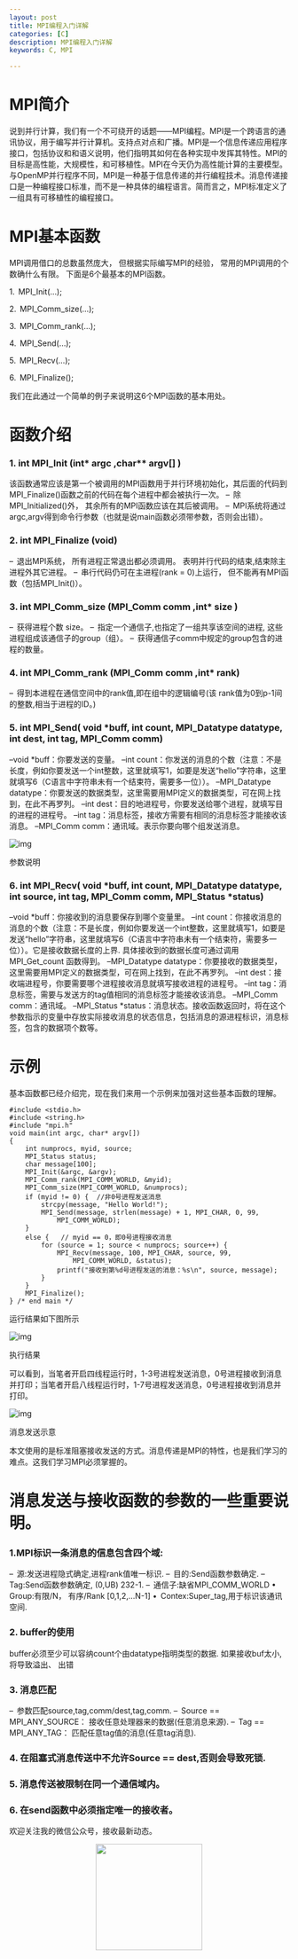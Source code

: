 ```yaml
---
layout: post
title: MPI编程入门详解
categories: [C]
description: MPI编程入门详解
keywords: C, MPI

---
```


# MPI简介

说到并行计算，我们有一个不可绕开的话题——MPI编程。MPI是一个跨语言的通讯协议，用于编写并行计算机。支持点对点和广播。MPI是一个信息传递应用程序接口，包括协议和和语义说明，他们指明其如何在各种实现中发挥其特性。MPI的目标是高性能，大规模性，和可移植性。MPI在今天仍为高性能计算的主要模型。与OpenMP并行程序不同，MPI是一种基于信息传递的并行编程技术。消息传递接口是一种编程接口标准，而不是一种具体的编程语言。简而言之，MPI标准定义了一组具有可移植性的编程接口。

<!--more-->

# MPI基本函数

MPI调用借口的总数虽然庞大， 但根据实际编写MPI的经验， 常用的MPI调用的个数确什么有限。 下面是6个最基本的MPI函数。

1.  MPI_Init(…);

2.  MPI_Comm_size(…);

3.  MPI_Comm_rank(…);

4.  MPI_Send(…);

5.  MPI_Recv(…);

6.  MPI_Finalize();

我们在此通过一个简单的例子来说明这6个MPI函数的基本用处。

# 函数介绍

### 1. int MPI_Init (int* argc ,char** argv[] )

该函数通常应该是第一个被调用的MPI函数用于并行环境初始化，其后面的代码到 MPI_Finalize()函数之前的代码在每个进程中都会被执行一次。
 –  除MPI_Initialized()外， 其余所有的MPI函数应该在其后被调用。
 –  MPI系统将通过argc,argv得到命令行参数（也就是说main函数必须带参数，否则会出错）。

### 2.  int MPI_Finalize (void)

–  退出MPI系统， 所有进程正常退出都必须调用。 表明并行代码的结束,结束除主进程外其它进程。
 –  串行代码仍可在主进程(rank = 0)上运行， 但不能再有MPI函数（包括MPI_Init()）。

### 3. int MPI_Comm_size (MPI_Comm comm ,int* size )

–  获得进程个数 size。
 –  指定一个通信子,也指定了一组共享该空间的进程, 这些进程组成该通信子的group（组）。
 –  获得通信子comm中规定的group包含的进程的数量。

### 4. int MPI_Comm_rank (MPI_Comm comm ,int* rank)

–  得到本进程在通信空间中的rank值,即在组中的逻辑编号(该 rank值为0到p-1间的整数,相当于进程的ID。)

### 5. int MPI_Send( void *buff, int count, MPI_Datatype datatype, int dest, int tag, MPI_Comm comm)

–void *buff：你要发送的变量。
 –int count：你发送的消息的个数（注意：不是长度，例如你要发送一个int整数，这里就填写1，如要是发送“hello”字符串，这里就填写6（C语言中字符串未有一个结束符，需要多一位））。
 –MPI_Datatype datatype：你要发送的数据类型，这里需要用MPI定义的数据类型，可在网上找到，在此不再罗列。
 –int dest：目的地进程号，你要发送给哪个进程，就填写目的进程的进程号。
 –int tag：消息标签，接收方需要有相同的消息标签才能接收该消息。
 –MPI_Comm comm：通讯域。表示你要向哪个组发送消息。



![img](https:////upload-images.jianshu.io/upload_images/9724415-cd26eb4af4e65739.png?imageMogr2/auto-orient/strip%7CimageView2/2/w/1000/format/webp)

参数说明

### 6. int MPI_Recv( void *buff, int count, MPI_Datatype datatype, int source, int tag, MPI_Comm comm, MPI_Status *status)

–void *buff：你接收到的消息要保存到哪个变量里。
 –int count：你接收消息的消息的个数（注意：不是长度，例如你要发送一个int整数，这里就填写1，如要是发送“hello”字符串，这里就填写6（C语言中字符串未有一个结束符，需要多一位））。它是接收数据长度的上界. 具体接收到的数据长度可通过调用MPI_Get_count 函数得到。
 –MPI_Datatype datatype：你要接收的数据类型，这里需要用MPI定义的数据类型，可在网上找到，在此不再罗列。
 –int dest：接收端进程号，你要需要哪个进程接收消息就填写接收进程的进程号。
 –int tag：消息标签，需要与发送方的tag值相同的消息标签才能接收该消息。
 –MPI_Comm comm：通讯域。
 –MPI_Status *status：消息状态。接收函数返回时，将在这个参数指示的变量中存放实际接收消息的状态信息，包括消息的源进程标识，消息标签，包含的数据项个数等。

# 示例

基本函数都已经介绍完，现在我们来用一个示例来加强对这些基本函数的理解。

```
#include <stdio.h>
#include <string.h>
#include "mpi.h"
void main(int argc, char* argv[])
{
    int numprocs, myid, source;
    MPI_Status status;
    char message[100];
    MPI_Init(&argc, &argv);
    MPI_Comm_rank(MPI_COMM_WORLD, &myid);
    MPI_Comm_size(MPI_COMM_WORLD, &numprocs);
    if (myid != 0) {  //非0号进程发送消息
        strcpy(message, "Hello World!");
        MPI_Send(message, strlen(message) + 1, MPI_CHAR, 0, 99,
            MPI_COMM_WORLD);
    }
    else {   // myid == 0，即0号进程接收消息
        for (source = 1; source < numprocs; source++) {
            MPI_Recv(message, 100, MPI_CHAR, source, 99,
                MPI_COMM_WORLD, &status);
            printf("接收到第%d号进程发送的消息：%s\n", source, message);
        }
    }
    MPI_Finalize();
} /* end main */
```

运行结果如下图所示



![img](https:////upload-images.jianshu.io/upload_images/9724415-3158d446238335c3.png?imageMogr2/auto-orient/strip%7CimageView2/2/w/833/format/webp)

执行结果

可以看到，当笔者开启四线程运行时，1-3号进程发送消息，0号进程接收到消息并打印；当笔者开启八线程运行时，1-7号进程发送消息，0号进程接收到消息并打印。



![img](https:////upload-images.jianshu.io/upload_images/9724415-deccd0f140f8b419.png?imageMogr2/auto-orient/strip%7CimageView2/2/w/1000/format/webp)

消息发送示意

 本文使用的是标准阻塞接收发送的方式。消息传递是MPI的特性，也是我们学习的难点。这我们学习MPI必须掌握的。 

# 消息发送与接收函数的参数的一些重要说明。

### 1.MPI标识一条消息的信息包含四个域:

–  源:发送进程隐式确定,进程rank值唯一标识.
 –  目的:Send函数参数确定.
 –  Tag:Send函数参数确定, (0,UB) 232-1.
 –  通信子:缺省MPI_COMM_WORLD
 •  Group:有限/N， 有序/Rank [0,1,2,…N-1]
 •  Contex:Super_tag,用于标识该通讯空间.

### 2. buffer的使用

buffer必须至少可以容纳count个由datatype指明类型的数据. 如果接收buf太小, 将导致溢出、 出错

### 3. 消息匹配

–  参数匹配source,tag,comm/dest,tag,comm.
 –  Source == MPI_ANY_SOURCE： 接收任意处理器来的数据(任意消息来源).
 –  Tag == MPI_ANY_TAG： 匹配任意tag值的消息(任意tag消息).

### 4. 在阻塞式消息传送中不允许Source == dest,否则会导致死锁.

### 5. 消息传送被限制在同一个通信域内。

### 6. 在send函数中必须指定唯一的接收者。



欢迎关注我的微信公众号，接收最新动态。

<div align="center"><img width="192px" height="192px" src="https://i.postimg.cc/pdykktnS/weichat.jpg"/></div>